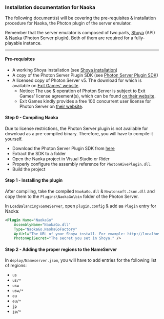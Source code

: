 ﻿### Installation documentation for Naoka
The following document(s) will be covering the pre-requisites & installation procedure for Naoka, the Photon plugin of the server emulator.

Remember that the server emulator is composed of two parts, [Shoya](https://gitlab.com/george/shoya-go) (API) & [Naoka](https://gitlab.com/george/naoka-ng) (Photon Server plugin). Both of them are required for a fully-playable instance.

---

#### Pre-requisites
 * A working Shoya installation (see [Shoya installation](https://gitlab.com/george/shoya-go/blob/master/docs/README.md))
 * A copy of the Photon Server Plugin SDK (see [Photon Server Plugin SDK](https://www.photonengine.com/en-US/sdks#server-sdkserverserverplugin))
 * A licensed copy of Photon Server v5. The download for which is available on [Exit Games' website](https://www.photonengine.com/en-US/sdks#server-sdkserverserver).
   * Notice: The use & operation of Photon Server is subject to Exit Games' license agreement(s), which can be found [on their website](https://photonengine.com).
   * Exit Games kindly provides a free 100 concurrent user license for Photon Server on [their website](https://dashboard.photonengine.com/en-US/SelfHosted).

#### Step 0 - Compiling Naoka
Due to license restrictions, the Photon Server plugin is not available for download as a pre-compiled binary. Therefore, you will have to compile it yourself.
 * Download the Photon Server Plugin SDK from [here](https://www.photonengine.com/en-US/sdks#server-sdkserverserverplugin)
 * Extract the SDK to a folder
 * Open the Naoka project in Visual Studio or Rider
 * Properly configure the assembly reference for `PhotonHivePlugin.dll`.
 * Build the project

#### Step 1 - Installing the plugin
After compiling, take the compiled `NaokaGo.dll` & `Newtonsoft.Json.dll` and copy them to the `Plugins\NaokaGo\bin` folder of the Photon Server.

In `LoadBalancing\GameServer`, open `plugin.config` & add aa `Plugin` entry for Naoka:
```xml
<Plugin Name="NaokaGo"
    AssemblyName="NaokaGo.dll"
    Type="NaokaGo.NaokaGoFactory"
    ApiUrl="The URL of your Shoya install. For example: http://localhost:8080"
    PhotonApiSecret="The secret you set in Shoya." />
```

#### Step 2 - Adding the proper regions to the NameServer
In `deploy/Nameserver.json`, you will have to add entries for the following list of regions:
  - `us`
  - `us/*`
  - `usw`
  - `usw/*`
  - `eu`
  - `eu/*`
  - `jp`
  - `jp/*`

